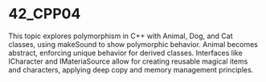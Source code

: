 # 42_CPP04
This topic explores polymorphism in C++ with Animal, Dog, and Cat classes, using makeSound to show polymorphic behavior. Animal becomes abstract, enforcing unique behavior for derived classes. Interfaces like ICharacter and IMateriaSource allow for creating reusable magical items and characters, applying deep copy and memory management principles.
